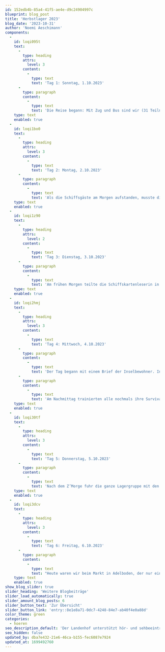 ```yaml
---
id: 152edb4b-85a4-41f5-ae4e-d9c24904997c
blueprint: blog_post
title: 'Herbstlager 2023'
blog_date: '2023-10-31'
author: 'Noemi Aeschimann'
components:
  -
    id: loqi095t
    text:
      -
        type: heading
        attrs:
          level: 3
        content:
          -
            type: text
            text: 'Tag 1: Sonntag, 1.10.2023'
      -
        type: paragraph
        content:
          -
            type: text
            text: 'Die Reise begann: Mit Zug und Bus sind wir (31 Teilnehmende und 13 Leitende) zum Lagerhaus im schönen Adelboden gefahren. Wir haben die Koffer ausgepackt und das Haus erkundigt. Mit Kennenlernspielen vor dem Haus stimmten wir in das Lagerfeeling ein. Für das Abendessen durften sich die Kinder und Jugendliche schön bekleiden und sich von der Schiffscrew, der Lagerleitung mit einem Drei-Gang-Menü bedienen lassen. Auf diesem Kreuzfahrschiff stellt sich die Crew vor: der Kapitän, die Matrosinnen, die Schiffsmechanikerinnen, der Bademeister, die Schiffsärztin, die Navigatorin und das Küchenteam. Die Schiffsgäste (Kinder und Jugendliche) waren von dem Essen begeistert. Die Stimmung war gut und die Gäste freuen sich auf die bevorstehenden Tage der Kreuzfahrt.'
    type: text
    enabled: true
  -
    id: loqi1bo0
    text:
      -
        type: heading
        attrs:
          level: 3
        content:
          -
            type: text
            text: 'Tag 2: Montag, 2.10.2023'
      -
        type: paragraph
        content:
          -
            type: text
            text: 'Als die Schiffsgäste am Morgen aufstanden, musste die Crew mitteilen, dass das Schiff leider technische Störungen hatte und auf einer einsamen Insel gestrandet ist. Ab jetzt heisst es Survival. Mit dem Proviant vom Schiff gab es ein Frühstück, damit nachher alle gestärkt für das Erkunden der Insel waren. Die Gruppe wurde aufgeteilt: einige gingen ganz hoch und weit wandern, andere gingen mit Trottis los und die weiteren machten sich in einer kleinen Wanderung über die Umgebung auskünftig. Die Gruppe der grossen Wanderung hat Pilze gefunden, Wasser gefiltert und sich Überblick über die Insel verschaffen. Auf der kleinen Wanderung konnte eine weitere Gruppe ein riesengrossen Vogelnest entdecken. Was da wohl drin ist? Beim Trottifahren brauchte es viel Konzentration und Orientierung, um Wege der Insel zu erkunden. Mit Fotos wurden Indizien, die fürs Überleben auf der Insel wichtig sind, festgehalten. Nach einem vollen Tag kamen viele erschöpft aufs gestrandete Schiff zurück, um sich am Essen aus den Vorräten zu stärken. Nach einem Survival-Postenlauf machten wir alle Schotten dicht und begaben uns in unsere Kajüten.'
    type: text
    enabled: true
  -
    id: loqi1z90
    text:
      -
        type: heading
        attrs:
          level: 2
        content:
          -
            type: text
            text: 'Tag 3: Dienstag, 3.10.2023'
      -
        type: paragraph
        content:
          -
            type: text
            text: 'Am frühen Morgen teilte die Schiffskartenleserin in einer Nachricht mit, dass sie drei Landkarten-Entwürfe skizziert hat. Die Schiffsgäste haben den Auftrag, die Insel weiterhin zu erkunden, um eine vollständige Karte zu erstellen. Um möglichst bald Hilfe zu holen, wurden die Schiffsgäste in zwei Gruppen eingeteilt: die Jüngeren und die Älteren. Die Jüngeren gingen klettern, um von einem Berg ein SOS zu senden. Die meisten kletterten bis zum höchsten Punkt. Die anderen durften, währenddessen Fussball spielen und auf einem Baum namens „Coop“ nach Zwischenverpflegung suchen. Nach dem Mittagessen konnten die Jüngeren sich am Nachmittag auch sportlich beschäftigen. Beim Klettern mit den Älteren am Nachmittag, haben einige ihre Höhenangst überwunden. Auch sie erreichten den Gipfel und konnten so für Hilfe auf der verlassenen Insel zu suchen. Wegen dem stürmischen Wetter mussten wir uns am Abend alle wieder ins Schiffwrack begeben und haben einen gemütlichen Filmabend genossen.'
    type: text
    enabled: true
  -
    id: loqi2hmj
    text:
      -
        type: heading
        attrs:
          level: 3
        content:
          -
            type: text
            text: 'Tag 4: Mittwoch, 4.10.2023'
      -
        type: paragraph
        content:
          -
            type: text
            text: 'Der Tag begann mit einem Brief der Inselbewohner. In dieser Nachricht schlugen sie einen Tauschhandel vor: Edelsteine gegen Früchte. Weil das Essen auf dem Schiff knapp wurde, zog die ganze Besatzung los, um Edelsteine zu sammeln. Diese konnten wir bei einem Geländespiel beim Sportplatz in Adelboden gewinnen. Aber Piraten (die Leiter) versuchten uns die Edelsteine wegzunehmen. Damit wir uns fürs Erkämpfen der Edelsteine stärken konnten, sorgte das Küchenteam für ein feines Mittagessen mit gegrilltem Fleisch und Gemüse.'
      -
        type: paragraph
        content:
          -
            type: text
            text: 'Am Nachmittag trainierten alle nochmals ihre Survival-Fähigkeiten bei Spiel, Spass und Sport. Für das Abendessen war der Essensvorrat so knapp wie noch nie. Mit dem übriggebliebenen Käse gab es ein Fondue. Beim Abendprogramm konnten die erkämpften Edelsteine gegen exotische Früchte getauscht werden. Voller Freude kreierten fünf Gruppen damit essbare Kunstwerke. Am Schluss das wurde das schönste Frucht-Kunstwerk von der Jury ausgewählt.'
    type: text
    enabled: true
  -
    id: loqi30tf
    text:
      -
        type: heading
        attrs:
          level: 3
        content:
          -
            type: text
            text: 'Tag 5: Donnerstag, 5.10.2023'
      -
        type: paragraph
        content:
          -
            type: text
            text: 'Nach dem Z’Morge fuhr die ganze Lagergruppe mit den Bussen zum Seilpark. Dort konnten sich alle austoben. Es gab verschiedene Bahnen, bei denen man schnell und hochfliegen konnte. Das höchste Seil war 50 Meter über dem Boden. Wir hatten grossen Spass und konnten den ganzen Morgen nutzen, um die Bahnen zu wiederholen. Nach einem stärkenden Mittagessen im Lagerhaus konnten wir Postkarten für unsere Familien basteln und ihnen Grüsse aus Adelboden, der Insel, schicken. Bis zum Abend durften die Kinder und Jugendlichen den Nachmittag frei gestalten. Einige bastelten mit viel Mühe und Kreativität weiter: kleine Boote, Schatztruhen usw. Andere gingen nochmals Fussballspielen oder suchten in der Umgebung nach Süssigkeiten. Von den vielen Abenteuern, die wir erlebt haben, hatten alle einen grossen Hunger. Zum Znacht gab es leckere Hamburger mit Pommes. Danach haben wir uns in der Disco amüsiert. Nach vielem Tanzen und Singen gingen alle müde ins Bett.'
    type: text
    enabled: true
  -
    id: loqi3dcv
    text:
      -
        type: heading
        attrs:
          level: 3
        content:
          -
            type: text
            text: 'Tag 6: Freitag, 6.10.2023'
      -
        type: paragraph
        content:
          -
            type: text
            text: "Heute waren wir beim Markt in Adelboden, der nur einmal im Jahr stattfindet. Manche kauften sich Seife, Schmuck, Spielsachen, Kleidung oder Süsses. Wieder im Lagerhaus angekommen, zauberte uns die Küche mit den Essensreste ein feines Mittagessen. Kurz vor 14:00 Uhr gingen wir ins Hallenbad nach Frutigen. Der Whirlpool war super und viele, genossen das Sprudelbad. Mit kreisförmigen Schwimmmatten haben einige im Wasser gespielt und andere spielten Wasservolley oder Schweinchen in der Mitte. Nach dem Schwimmen teilte uns der Kapitän teilte mit, dass ein anderes Schiff uns gesichtet hat und uns helfen kann. Die Reparaturen an unserem Schiff waren erfolgreich und das Loslegen bald wieder möglich! \_So gab es am letzten Abend auf der Insel eine Diashow voller Erinnerungen an die Abenteuer dieser Woche. Dazu gab es Crêpes und die Schiffscrew beendete den Abend mit der Rangverkündigung der Survival-Aufträge und Wettkämpfe der vergangenen Tage. Am nächsten Morgen stand die Heimreise bevor und das Schiff cruiste, heimwärts zu. Somit endete eine schöne und erlebnisreiche Woche, welche wir nicht vergessen werden."
    type: text
    enabled: true
show_blog_slider: true
slider_heading: 'Weitere Blogbeiträge'
slider_load_automatically: true
slider_amount_blog_posts: 6
slider_button_text: 'Zur Übersicht'
slider_button_link: 'entry::8e1e8a71-0dc7-4248-84e7-ab40f4e0a88d'
color_theme: green
categories:
  - hoeren
seo_description_default: 'Der Landenhof unterstützt hör- und sehbeeinträchtigte Kinder & Jugendliche in ihrem selbstbestimmten Leben durch Förderung ihrer Fähigkeiten & Entwicklung'
seo_hidden: false
updated_by: dba7e432-21e6-46ca-b155-fec6087e7924
updated_at: 1699492760
---
```

